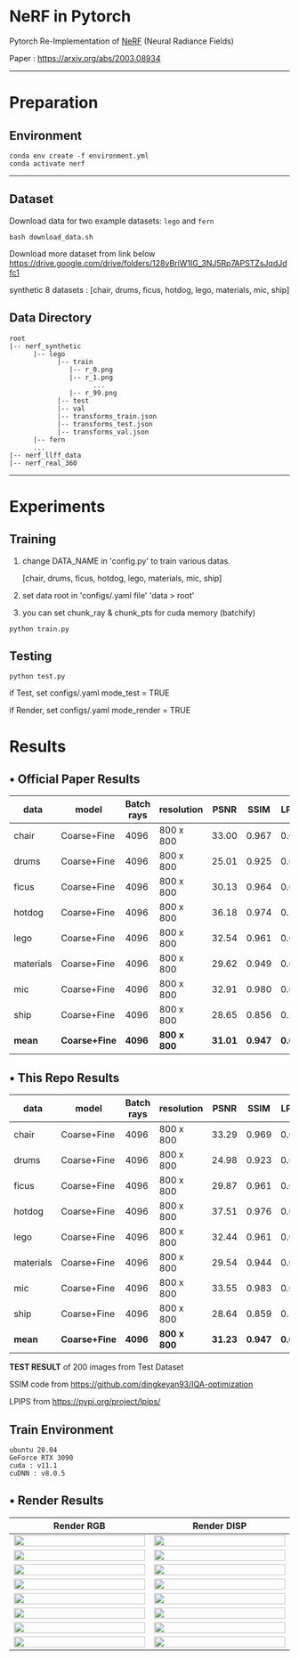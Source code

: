 # NeRF in Pytorch

Pytorch Re-Implementation of [NeRF](http://www.matthewtancik.com/nerf) (Neural Radiance Fields)

Paper : https://arxiv.org/abs/2003.08934

---

# Preparation

## Environment

```
conda env create -f environment.yml
conda activate nerf
```

---

## Dataset

Download data for two example datasets: `lego` and `fern`

```
bash download_data.sh
```

Download more dataset from link below
https://drive.google.com/drive/folders/128yBriW1IG_3NJ5Rp7APSTZsJqdJdfc1

synthetic 8 datasets : [chair, drums, ficus, hotdog, lego, materials, mic, ship]

## Data Directory

```
root
|-- nerf_synthetic
      |-- lego
            |-- train
               |-- r_0.png
               |-- r_1.png
                     ...
               |-- r_99.png
            |-- test
            |-- val
            |-- transforms_train.json
            |-- transforms_test.json
            |-- transforms_val.json
      |-- fern
      ...
|-- nerf_llff_data
|-- nerf_real_360
```

---

# Experiments

## Training

1. change DATA_NAME in 'config.py' to train various datas.

   [chair, drums, ficus, hotdog, lego, materials, mic, ship]

2. set data root in 'configs/.yaml file' 'data > root'

3. you can set chunk_ray & chunk_pts for cuda memory (batchify)

```
python train.py
```

## Testing

```
python test.py
```

if Test, set configs/.yaml mode_test = TRUE

if Render, set configs/.yaml mode_render = TRUE

# Results

## • Official Paper Results

| data      | model           | Batch rays | resolution    | PSNR      | SSIM      | LPIPS     |
| --------- | --------------- | ---------- | ------------- | --------- | --------- | --------- |
| chair     | Coarse+Fine     | 4096       | 800 x 800     | 33.00     | 0.967     | 0.046     |
| drums     | Coarse+Fine     | 4096       | 800 x 800     | 25.01     | 0.925     | 0.091     |
| ficus     | Coarse+Fine     | 4096       | 800 x 800     | 30.13     | 0.964     | 0.044     |
| hotdog    | Coarse+Fine     | 4096       | 800 x 800     | 36.18     | 0.974     | 0.121     |
| lego      | Coarse+Fine     | 4096       | 800 x 800     | 32.54     | 0.961     | 0.050     |
| materials | Coarse+Fine     | 4096       | 800 x 800     | 29.62     | 0.949     | 0.063     |
| mic       | Coarse+Fine     | 4096       | 800 x 800     | 32.91     | 0.980     | 0.028     |
| ship      | Coarse+Fine     | 4096       | 800 x 800     | 28.65     | 0.856     | 0.206     |
| **mean**  | **Coarse+Fine** | **4096**   | **800 x 800** | **31.01** | **0.947** | **0.081** |

## • This Repo Results

| data      | model           | Batch rays | resolution    | PSNR      | SSIM      | LPIPS     |
| --------- | --------------- | ---------- | ------------- | --------- | --------- | --------- |
| chair     | Coarse+Fine     | 4096       | 800 x 800     | 33.29     | 0.969     | 0.034     |
| drums     | Coarse+Fine     | 4096       | 800 x 800     | 24.98     | 0.923     | 0.083     |
| ficus     | Coarse+Fine     | 4096       | 800 x 800     | 29.87     | 0.961     | 0.050     |
| hotdog    | Coarse+Fine     | 4096       | 800 x 800     | 37.51     | 0.976     | 0.034     |
| lego      | Coarse+Fine     | 4096       | 800 x 800     | 32.44     | 0.961     | 0.045     |
| materials | Coarse+Fine     | 4096       | 800 x 800     | 29.54     | 0.944     | 0.063     |
| mic       | Coarse+Fine     | 4096       | 800 x 800     | 33.55     | 0.983     | 0.019     |
| ship      | Coarse+Fine     | 4096       | 800 x 800     | 28.64     | 0.859     | 0.163     |
| **mean**  | **Coarse+Fine** | **4096**   | **800 x 800** | **31.23** | **0.947** | **0.061** |

**TEST RESULT** of 200 images from Test Dataset

SSIM code from https://github.com/dingkeyan93/IQA-optimization

LPIPS from https://pypi.org/project/lpips/

## Train Environment

```
ubuntu 20.04
GeForce RTX 3090
cuda : v11.1
cuDNN : v8.0.5
```

## • Render Results

<table>
      <thead>
      <tr>
            <th width="500px">Render RGB</th>
            <th width="500px">Render DISP</th>
      </tr>
      </thead>
      <tbody>
            <tr width="500px">
                  <td><img src="./figures/chair_rgb.gif" width="100%" height="100%"></td>
                  <td><img src="./figures/chair_disp.gif" width="100%" height="100%"></td>
            </tr>
            <tr width="500px">
                  <td><img src="./figures/drums_rgb.gif" width="100%" height="100%"></td>
                  <td><img src="./figures/drums_disp.gif" width="100%" height="100%"></td>
            </tr>
            <tr width="500px">
                  <td><img src="./figures/ficus_rgb.gif" width="100%" height="100%"></td>
                  <td><img src="./figures/ficus_disp.gif" width="100%" height="100%"></td>
            </tr>
            <tr width="500px">
                  <td><img src="./figures/hotdog_rgb.gif" width="100%" height="100%"></td>
                  <td><img src="./figures/hotdog_disp.gif" width="100%" height="100%"></td>
            </tr>
            <tr width="500px">
                  <td><img src="./figures/lego_rgb.gif" width="100%" height="100%"></td>
                  <td><img src="./figures/lego_disp.gif" width="100%" height="100%"></td>
            </tr>
            <tr width="500px">
                  <td><img src="./figures/materials_rgb.gif" width="100%" height="100%"></td>
                  <td><img src="./figures/materials_disp.gif" width="100%" height="100%"></td>
            </tr>
            <tr width="500px">
                  <td><img src="./figures/mic_rgb.gif" width="100%" height="100%"></td>
                  <td><img src="./figures/mic_disp.gif" width="100%" height="100%"></td>
            </tr>
            <tr width="500px">
                  <td><img src="./figures/ship_rgb.gif" width="100%" height="100%"></td>
                  <td><img src="./figures/ship_disp.gif" width="100%" height="100%"></td>
            </tr>
      </tbody>
</table>
